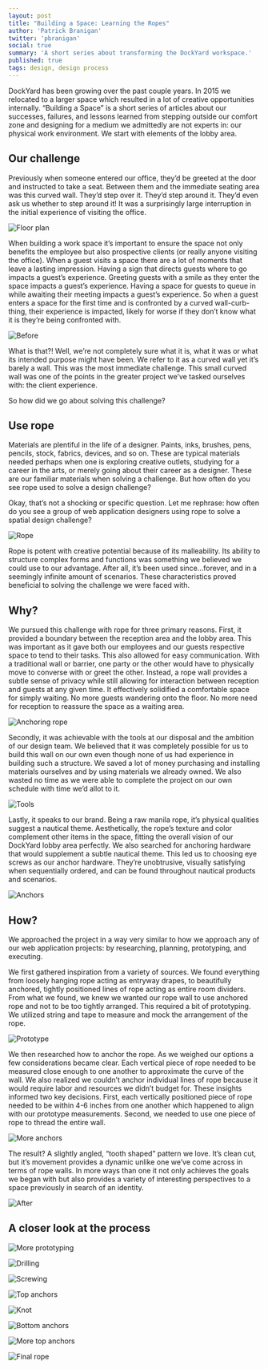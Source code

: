 ```yaml
---
layout: post
title: "Building a Space: Learning the Ropes"
author: 'Patrick Branigan'
twitter: 'pbranigan'
social: true
summary: 'A short series about transforming the DockYard workspace.'
published: true
tags: design, design process
---
```


DockYard has been growing over the past couple years. In 2015 we relocated to a larger space which resulted in a lot of 
creative opportunities internally. “Building a Space” is a short series of articles about our successes, failures, and 
lessons learned from stepping outside our comfort zone and designing for a medium we admittedly are not experts in: our 
physical work environment. We start with elements of the lobby area.

## Our challenge

Previously when someone entered our office, they’d be greeted at the door and instructed to take a seat. Between them and 
the immediate seating area was this curved wall. They’d step over it. They’d step around it. They’d even ask us whether to 
step around it! It was a surprisingly large interruption in the initial experience of visiting the office.

![Floor plan](https://i.imgur.com/cn22Ez8.jpg)

When building a work space it’s important to ensure the space not only benefits the employee but also prospective clients 
(or really anyone visiting the office). When a guest visits a space there are a lot of moments that leave a lasting 
impression. Having a sign that directs guests where to go impacts a guest’s experience. Greeting guests with a smile as 
they enter the space impacts a guest’s experience. Having a space for guests to queue in while awaiting their meeting impacts 
a guest’s experience. So when a guest enters a space for the first time and is confronted by a curved wall-curb-thing, their 
experience is impacted, likely for worse if they don’t know what it is they’re being confronted with.

![Before](https://i.imgur.com/lsnnMrZ.jpg)

What is that?! Well, we’re not completely sure what it is, what it was or what its intended purpose might have been. We 
refer to it as a curved wall yet it’s barely a wall. This was the most immediate challenge. This small curved wall was one 
of the points in the greater project we’ve tasked ourselves with: the client experience.

So how did we go about solving this challenge?

## Use rope

Materials are plentiful in the life of a designer. Paints, inks, brushes, pens, pencils, stock, fabrics, devices, and so on. 
These are typical materials needed perhaps when one is exploring creative outlets, studying for a career in the arts, or 
merely going about their career as a designer. These are our familiar materials when solving a challenge. But how often do 
you see rope used to solve a design challenge? 

Okay, that’s not a shocking or specific question. Let me rephrase: how often do you see a group of web application designers 
using rope to solve a spatial design challenge?

![Rope](https://i.imgur.com/fkJyHS4.jpg)

Rope is potent with creative potential because of its malleability. Its ability to structure complex forms and functions 
was something we believed we could use to our advantage. After all, it’s been used since...forever, and in a seemingly infinite 
amount of scenarios. These characteristics proved beneficial to solving the challenge we were faced with.

## Why?

We pursued this challenge with rope for three primary reasons. First, it provided a boundary between the reception area and 
the lobby area. This was important as it gave both our employees and our guests respective space to tend to their tasks. This 
also allowed for easy communication. With a traditional wall or barrier, one party or the other would have to physically move 
to converse with or greet the other. Instead, a rope wall provides a subtle sense of privacy while still allowing for 
interaction between reception and guests at any given time. It effectively solidified a comfortable space for simply waiting. 
No more guests wandering onto the floor. No more need for reception to reassure the space as a waiting area. 

![Anchoring rope](https://i.imgur.com/XFwLxxB.jpg)

Secondly, it was achievable with the tools at our disposal and the ambition of our design team. We believed that it was 
completely possible for us to build this wall on our own even though none of us had experience in building such a structure. 
We saved a lot of money purchasing and installing materials ourselves and by using materials we already owned. We also wasted 
no time as we were able to complete the project on our own schedule with time we’d allot to it.

![Tools](https://i.imgur.com/mVRO1Gd.jpg)

Lastly, it speaks to our brand. Being a raw manila rope, it’s physical qualities suggest  a nautical theme. Aesthetically, 
the rope’s texture and color complement other items in the space, fitting the overall vision of our DockYard lobby area 
perfectly. We also searched for anchoring hardware that would supplement a subtle nautical theme. This led us to choosing 
eye screws as our anchor hardware. They’re unobtrusive, visually satisfying when sequentially ordered, and can be found 
throughout nautical products and scenarios.

![Anchors](https://i.imgur.com/B9v1BpJ.jpg)

## How?

We approached the project in a way very similar to how we approach any of our web application projects: by researching, 
planning, prototyping, and executing.

We first gathered inspiration from a variety of sources. We found everything from loosely hanging rope acting as entryway 
drapes, to beautifully anchored, tightly positioned lines of rope acting as entire room dividers. From what we found, we 
knew we wanted our rope wall to use anchored rope and not to be too tightly arranged. This required a bit of prototyping. 
We utilized string and tape to measure and mock the arrangement of the rope.

![Prototype](https://i.imgur.com/hggZLNH.jpg)

We then researched how to anchor the rope. As we weighed our options a few considerations became clear. Each vertical piece 
of rope needed to be measured close enough to one another to approximate the curve of the wall. We also realized we couldn’t 
anchor individual lines of rope because it would require labor and resources we didn’t budget for. These insights informed 
two key decisions. First, each vertically positioned piece of rope needed to be within 4-6 inches from one another which 
happened to align with our prototype measurements. Second, we needed to use one piece of rope to thread the entire wall. 

![More anchors](https://i.imgur.com/Qw59vJj.jpg)

The result? A slightly angled, “tooth shaped” pattern we love. It’s clean cut, but it’s movement provides a dynamic unlike 
one we’ve come across in terms of rope walls. In more ways than one it not only achieves the goals we began with but also 
provides a variety of interesting perspectives to a space previously in search of an identity. 

![After](https://i.imgur.com/c8ntwRi.jpg)

## A closer look at the process

![More prototyping](https://i.imgur.com/NPtGps5.jpg)

![Drilling](https://i.imgur.com/WFidbXt.jpg)

![Screwing](https://i.imgur.com/ciRooiP.jpg)

![Top anchors](https://i.imgur.com/USzEKBG.jpg)

![Knot](https://i.imgur.com/VuNwOlY.jpg)

![Bottom anchors](https://i.imgur.com/vVqxF4g.jpg)

![More top anchors](https://i.imgur.com/1VNFFWz.jpg)

![Final rope](https://i.imgur.com/QG5KbxA.jpg)
